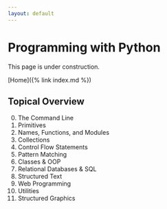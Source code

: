 ```yaml
---
layout: default
---
```


# Programming with Python
This page is under construction.

[Home]({% link index.md %})


## Topical Overview

0. The Command Line
1. Primitives
2. Names, Functions, and Modules
3. Collections
4. Control Flow Statements
5. Pattern Matching
6. Classes & OOP
7. Relational Databases & SQL
8. Structured Text 
9. Web Programming
10. Utilities
11. Structured Graphics


